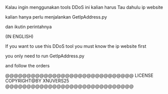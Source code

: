 Kalau ingin menggunakan tools DDoS ini
kalian harus Tau dahulu ip website

kalian hanya perlu menjalankan GetIpAddress.py

dan ikutin perintahnya

(IN ENGLISH)


If you want to use this DDoS tool
you must know the ip website first

you only need to run GetIpAddress.py

and follow the orders

@@@@@@@@@@@@@@@@@@@@@@@@@@@@@@
LICENSE COPYRIGHT@BY XNUVERS25
@@@@@@@@@@@@@@@@@@@@@@@@@@@@@@
